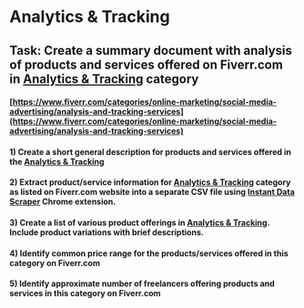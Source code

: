 # Analytics & Tracking
## Task: Create a summary document with analysis of products and services offered on Fiverr.com in [Analytics & Tracking](https://www.fiverr.com/categories/online-marketing/social-media-advertising/analysis-and-tracking-services) category
#### [https://www.fiverr.com/categories/online-marketing/social-media-advertising/analysis-and-tracking-services](https://www.fiverr.com/categories/online-marketing/social-media-advertising/analysis-and-tracking-services)
#### 1) Create a short general description for products and services offered in the [Analytics & Tracking](https://www.fiverr.com/categories/online-marketing/social-media-advertising/analysis-and-tracking-services)
#### 2) Extract product/service information for [Analytics & Tracking](https://www.fiverr.com/categories/online-marketing/social-media-advertising/analysis-and-tracking-services) category as listed on Fiverr.com website into a separate CSV file using [Instant Data Scraper](https://chrome.google.com/webstore/detail/instant-data-scraper/ofaokhiedipichpaobibbnahnkdoiiah) Chrome extension.
#### 3) Create a list of various product offerings in [Analytics & Tracking](https://www.fiverr.com/categories/online-marketing/social-media-advertising/analysis-and-tracking-services). Include product variations with brief descriptions.
#### 4) Identify common price range for the products/services offered in this category on Fiverr.com
#### 5) Identify approximate number of freelancers offering products and services in this category on Fiverr.com
